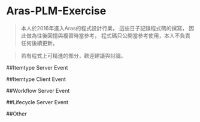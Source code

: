 # Aras-PLM-Exercise
>本人於2016年進入Aras的程式設計行業，
>這些日子記錄程式碼的撰寫，
>因此做為往後回憶與複習時當參考，
>程式碼只公開當參考使用，本人不負責任何後續更新。

>若有程式上可精進的部分，歡迎建議與討論。

##Itemtype Server Event

##Itemtype Client Event

##Workflow Server Event

##Lifecycle Server Event

##Other
